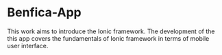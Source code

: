 # Benfica-App
This work aims to introduce the Ionic framework. The development of the this app covers the fundamentals of Ionic framework in terms of mobile user interface.
